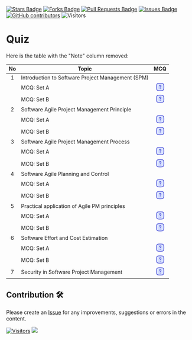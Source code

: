 <a href="https://github.com/drshahizan/project-management/stargazers"><img src="https://img.shields.io/github/stars/drshahizan/project-management" alt="Stars Badge"/></a>
<a href="https://github.com/drshahizan/project-management/network/members"><img src="https://img.shields.io/github/forks/drshahizan/project-management" alt="Forks Badge"/></a>
<a href="https://github.com/drshahizan/project-management/pulls"><img src="https://img.shields.io/github/issues-pr/drshahizan/project-management" alt="Pull Requests Badge"/></a>
<a href="https://github.com/drshahizan/project-management"><img src="https://img.shields.io/github/issues/drshahizan/project-management" alt="Issues Badge"/></a>
<a href="https://github.com/drshahizan/project-management/graphs/contributors"><img alt="GitHub contributors" src="https://img.shields.io/github/contributors/drshahizan/project-management?color=2b9348"></a>
![Visitors](https://api.visitorbadge.io/api/visitors?path=https%3A%2F%2Fgithub.com%2Fdrshahizan%2Fproject-management&labelColor=%23d9e3f0&countColor=%23697689&style=flat)

# Quiz

Here is the table with the "Note" column removed:

| No | Topic | MCQ | 
| :-----: | ----- | :------: | 
| 1 | Introduction to Software Project Management (SPM) |  |
|  | MCQ: Set A | <a href="mcq_week1.md"><img src="../images/question.svg" width="24px" height="24px"></a> | <a href="./materials/notes/n1aa.md"><img src="../images/answer.png" width="24px" height="24px"></a> |
|  | MCQ: Set B | <a href="./materials/notes/n1bq.md"><img src="../images/question.svg" width="24px" height="24px"></a> | <a href="./materials/notes/n1ba.md"><img src="../images/answer.png" width="24px" height="24px"></a> |
| 2 | Software Agile Project Management Principle |  |
|  | MCQ: Set A | <a href="./materials/notes/n2aq.md"><img src="../images/question.svg" width="24px" height="24px"></a> | <a href="./materials/notes/n2aa.md"><img src="../images/answer.png" width="24px" height="24px"></a> |
|  | MCQ: Set B | <a href="./materials/notes/n2bq.md"><img src="../images/question.svg" width="24px" height="24px"></a> | <a href="./materials/notes/n2ba.md"><img src="../images/answer.png" width="24px" height="24px"></a> |
| 3 | Software Agile Project Management Process |  |
|  | MCQ: Set A | <a href="./materials/notes/n3aq.md"><img src="../images/question.svg" width="24px" height="24px"></a> | <a href="./materials/notes/n3aa.md"><img src="../images/answer.png" width="24px" height="24px"></a> |
|  | MCQ: Set B | <a href="./materials/notes/n3bq.md"><img src="../images/question.svg" width="24px" height="24px"></a> | <a href="./materials/notes/n3ba.md"><img src="../images/answer.png" width="24px" height="24px"></a> |
| 4 | Software Agile Planning and Control |  |
|  | MCQ: Set A | <a href="./materials/notes/n4aq.md"><img src="../images/question.svg" width="24px" height="24px"></a> | <a href="./materials/notes/n4aa.md"><img src="../images/answer.png" width="24px" height="24px"></a> |
|  | MCQ: Set B | <a href="./materials/notes/n4bq.md"><img src="../images/question.svg" width="24px" height="24px"></a> | <a href="./materials/notes/n4ba.md"><img src="../images/answer.png" width="24px" height="24px"></a> |
| 5 | Practical application of Agile PM principles |  |
|  | MCQ: Set A | <a href="./materials/notes/n5aq.md"><img src="../images/question.svg" width="24px" height="24px"></a> | <a href="./materials/notes/n5aa.md"><img src="../images/answer.png" width="24px" height="24px"></a> |
|  | MCQ: Set B | <a href="./materials/notes/n5bq.md"><img src="../images/question.svg" width="24px" height="24px"></a> | <a href="./materials/notes/n5ba.md"><img src="../images/answer.png" width="24px" height="24px"></a> |
| 6 | Software Effort and Cost Estimation |  |
|  | MCQ: Set A | <a href="./materials/notes/n6aq.md"><img src="../images/question.svg" width="24px" height="24px"></a> | <a href="./materials/notes/n6aa.md"><img src="../images/answer.png" width="24px" height="24px"></a> |
|  | MCQ: Set B | <a href="./materials/notes/n6bq.md"><img src="../images/question.svg" width="24px" height="24px"></a> | <a href="./materials/notes/n6ba.md"><img src="../images/answer.png" width="24px" height="24px"></a> |
| 7 | Security in Software Project Management | <a href="./materials/notes/contoh/readme.md"><img src="../images/question.svg" width="24px" height="24px"></a> |


## Contribution 🛠️
Please create an [Issue](https://github.com/drshahizan/project-management/issues) for any improvements, suggestions or errors in the content.

[![Visitors](https://api.visitorbadge.io/api/visitors?path=https%3A%2F%2Fgithub.com%2Fdrshahizan&labelColor=%23697689&countColor=%23555555&style=plastic)](https://visitorbadge.io/status?path=https%3A%2F%2Fgithub.com%2Fdrshahizan)
![](https://hit.yhype.me/github/profile?user_id=81284918)


